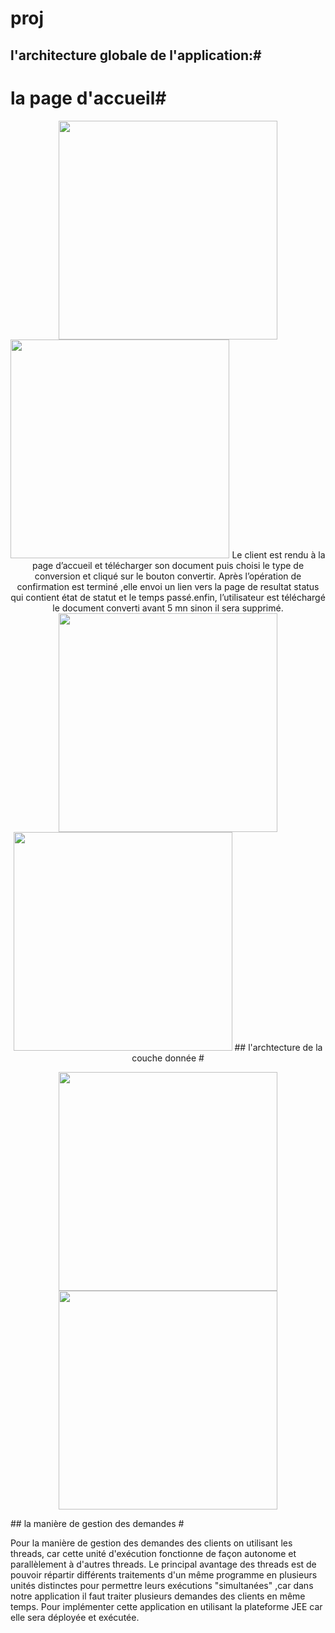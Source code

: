 # proj
## l'architecture globale de l'application:#
# la page d'accueil#
<p align="center">
  <img src="C:\Users\pc\Desktop" width="350"/>
  <img src="C:\Users\pc\Desktop\Capture.png" width="350"/>
  Le client est rendu à la page d’accueil et télécharger son document puis choisi le type de conversion et cliqué sur le bouton convertir.
  Après l’opération de confirmation est terminé ,elle envoi un lien vers la page de resultat status qui contient état de statut et le temps passé.enfin, l’utilisateur est téléchargé le document converti avant 5 mn sinon il sera supprimé. 
  </p1>
  <p1 align="center">
  <img src="C:\Users\pc\Desktop" width="350"/>
  <img src="C:\Users\pc\Desktop\page2.png" width="350"/>
  </p1>
  ## l'archtecture de la couche donnée # 
  <p align="center">
  <img src="C:\Users\pc\Desktop" width="350"/>
  <img src="C:\Users\pc\Desktop\diagramme.png" width="350"/>
   </p>
  ## la manière de gestion des demandes #
  <p>
   Pour la manière de gestion des demandes des clients on utilisant les threads, car cette unité d'exécution fonctionne de façon autonome et parallèlement à d'autres threads. Le principal avantage des threads est de pouvoir répartir différents traitements d'un même programme en plusieurs unités distinctes pour permettre leurs exécutions "simultanées" ,car dans notre application il faut traiter plusieurs demandes des clients en même temps.
    Pour implémenter cette application en utilisant la plateforme JEE car elle sera déployée et exécutée.
    </p>
